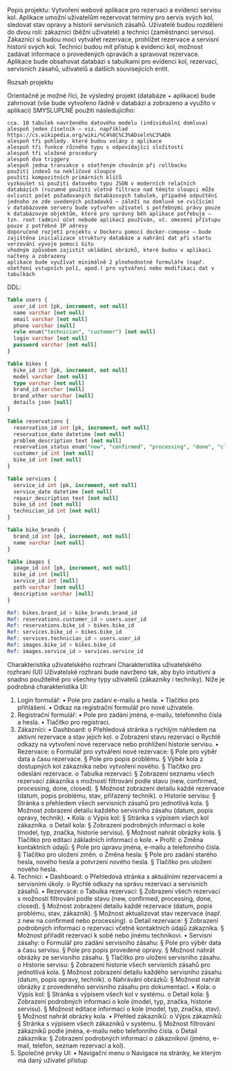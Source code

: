 Popis projektu:
Vytvoření webové aplikace pro rezervaci a evidenci servisu kol. Aplikace umožní uživatelům 
rezervovat termíny pro servis svých kol, sledovat stav opravy a historii servisních zásahů. 
Uživatelé budou rozděleni do dvou rolí: zákazníci (běžní uživatelé) a technici (zaměstnanci 
servisu). Zákazníci si budou moci vytvářet rezervace, prohlížet rezervace a servisní historii
svých kol. Technici budou mít přístup k evidenci kol, možnost zadávat informace o 
provedených opravách a spravovat rezervace. Aplikace bude obsahovat databázi s 
tabulkami pro evidenci kol, rezervací, servisních zásahů, uživatelů a dalších souvisejících 
entit.

Rozsah projektu

Orientačně je možné říci, že výsledný projekt (databáze + aplikace) bude zahrnovat (vše bude vytvořeno řádně v databázi a zobrazeno a využito v aplikaci) SMYSLUPLNÉ použití následujícího: 

    cca. 10 tabulek navrženého datového modelu (individuální domluva)
    alespoň jeden číselník – viz. například https://cs.wikipedia.org/wiki/%C4%8C%C3%ADseln%C3%ADk
    alespoň tři pohledy. které budou volány z aplikace
    alespoň tři funkce různého typu s odpovídající složitostí
    alespoň tři uložené procedury
    alespoň dva triggery
    alespoň jedna transakce s ošetřeným chováním při rollbacku
    použití indexů na neklíčové sloupce
    použití kompozitních primárních klíčů
    vyzkoušet si použití datového typu JSON v moderních relačních databázích (rozumné použití včetně filtrace nad těmito sloupci může ovlivnit počet požadovaných databázových tabulek, případně odpuštění jednoho ze zde uvedených požadavků – záleží na domluvě se cvičícím)
    v databázovém serveru bude vytvořen uživatel s potřebnými právy pouze k databázovým objektům, které pro správný běh aplikace potřebuje – tzn. root (admin) účet nebude aplikací používán, vč. omezení přístupu pouze z potřebné IP adresy
    doporučené rozjetí projektu v Dockeru pomocí docker-compose – bude zajištěna inicializace struktury databáze a nahrání dat při startu
    verzování vývoje pomocí Gitu
    vhodným způsobem zajistit ukládání obrázků, které budou v aplikaci načteny a zobrazeny
    aplikace bude využívat minimálně 2 plnohodnotné formuláře (např. ošetření vstupních polí, apod.) pro vytváření nebo modifikaci dat v tabulkách

DDL:
```sql
Table users {
  user_id int [pk, increment, not null]
  name varchar [not null]
  email varchar [not null]
  phone varchar [null]
  role enum("technician", "customer") [not null]
  login varchar [not null]
  password varchar [not null]
}

Table bikes {
  bike_id int [pk, increment, not null]
  model varchar [not null]
  type varchar [not null]
  brand_id varchar [null]
  brand_other varchar [null]
  details json [null]
}

Table reservations {
  reservation_id int [pk, increment, not null]
  reservation_date datetime [not null]
  problem_description text [not null]
  reservation_status enum("new", "confirmed", "processing", "done", "closed") [not null]
  customer_id int [not null]
  bike_id int [not null]
}

Table services {
  service_id int [pk, increment, not null]
  service_date datetime [not null]
  repair_description text [not null]
  bike_id int [not null]
  technician_id int [not null]
}

Table bike_brands {
  brand_id int [pk, increment, not null]
  name varchar [not null]
}

Table images {
  image_id int [pk, increment, not null]
  bike_id int [null]
  service_id int [null]
  path varchar [not null]
  description varchar [null]
}

Ref: bikes.brand_id > bike_brands.brand_id
Ref: reservations.customer_id > users.user_id
Ref: reservations.bike_id > bikes.bike_id
Ref: services.bike_id > bikes.bike_id
Ref: services.technician_id > users.user_id
Ref: images.bike_id > bikes.bike_id
Ref: images.service_id > services.service_id
```


Charakteristika uživatelského rozhraní
Charakteristika uživatelského rozhraní (UI)
Uživatelské rozhraní bude navrženo tak, aby bylo intuitivní a snadno použitelné pro všechny
typy uživatelů (zákazníky i techniky). Níže je podrobná charakteristika UI:
1. Login formulář:
• Pole pro zadání e-mailu a hesla.
• Tlačítko pro přihlášení.
• Odkaz na registrační formulář pro nové uživatele.
2. Registrační formulář:
• Pole pro zadání jména, e-mailu, telefonního čísla a hesla.
• Tlačítko pro registraci.
3. Zákazníci:
• Dashboard:
o Přehledová stránka s rychlým náhledem na aktivní rezervace a stav jejich kol.
o Zobrazení stavu rezervací
o Rychlé odkazy na vytvoření nové rezervace nebo prohlížení historie servisu.
• Rezervace:
o Formulář pro vytváření nové rezervace:
§ Pole pro výběr data a času rezervace.
§ Pole pro popis problému.
§ Výběr kola z dostupných kol zákazníka nebo vytvoření nového.
§ Tlačítko pro odeslání rezervace.
o Tabulka rezervací:
§ Zobrazení seznamu všech rezervací zákazníka s možností filtrování
podle stavu (new, confirmed, processing, done, closed).
§ Možnost zobrazení detailu každé rezervace (datum, popis problému,
stav, přiřazený technik).
o Historie servisu:
§ Stránka s přehledem všech servisních zásahů pro jednotlivá kola.
§ Možnost zobrazení detailu každého servisního zásahu (datum, popis
opravy, technik).
• Kola:
o Výpis kol:
§ Stránka s výpisem všech kol zákazníka.
o Detail kola:
§ Zobrazení podrobných informací o kole (model, typ, značka, historie
servisu).
§ Možnost nahrát obrázky kola.
§ Tlačítko pro editaci základních informací o kole.
• Profil:
o Změna kontaktních údajů:
§ Pole pro úpravu jména, e-mailu a telefonního čísla.
§ Tlačítko pro uložení změn.
o Změna hesla:
§ Pole pro zadání starého hesla, nového hesla a potvrzení nového hesla.
§ Tlačítko pro uložení nového hesla.
4. Technici:
• Dashboard:
o Přehledová stránka s aktuálními rezervacemi a servisními úkoly.
o Rychlé odkazy na správu rezervací a servisních zásahů.
• Rezervace:
o Tabulka rezervací:
§ Zobrazení všech rezervací s možností filtrování podle stavu
(new, confirmed, processing, done, closed).
§ Možnost zobrazení detailu každé rezervace (datum, popis problému,
stav, zákazník).
§ Možnost aktualizovat stav rezervace (např.
z new na confirmed nebo processing).
o Detail rezervace:
§ Zobrazení podrobných informací o rezervaci včetně kontaktních údajů
zákazníka.
§ Možnost přiřadit rezervaci k sobě nebo jinému technikovi.
• Servisní zásahy:
o Formulář pro zadání servisního zásahu:
§ Pole pro výběr data a času servisu.
§ Pole pro popis provedené opravy.
§ Možnost nahrát obrázky ze servisního zásahu.
§ Tlačítko pro uložení servisního zásahu.
o Historie servisu:
§ Zobrazení historie všech servisních zásahů pro jednotlivá kola.
§ Možnost zobrazení detailu každého servisního zásahu (datum, popis
opravy, technik).
o Nahrávání obrázků:
§ Možnost nahrát obrázky z provedeného servisního zásahu pro
dokumentaci.
• Kola:
o Výpis kol:
§ Stránka s výpisem všech kol v systému.
o Detail kola:
§ Zobrazení podrobných informací o kole (model, typ, značka, historie
servisu).
§ Možnost editace informací o kole (model, typ, značka, stav).
§ Možnost nahrát obrázky kola.
• Přehled zákazníků:
o Výpis zákazníků:
§ Stránka s výpisem všech zákazníků v systému.
§ Možnost filtrování zákazníků podle jména, e-mailu nebo telefonního
čísla.
o Detail zákazníka:
§ Zobrazení podrobných informací o zákazníkovi (jméno, e-mail, telefon,
seznam rezervací a kol).
5. Společné prvky UI:
• Navigační menu
o Navigace na stránky, ke kterým má daný uživatel přístup
